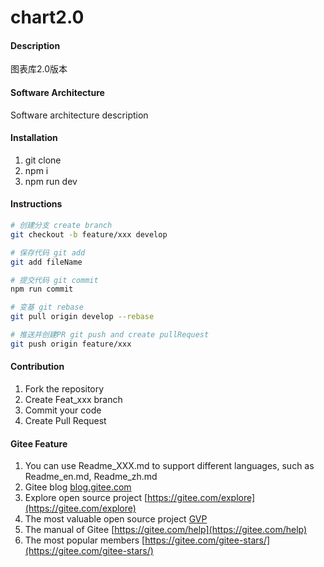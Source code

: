 # chart2.0

#### Description
图表库2.0版本

#### Software Architecture
Software architecture description

#### Installation

1.  git clone
2.  npm i
3.  npm run dev

#### Instructions

```bash
# 创建分支 create branch
git checkout -b feature/xxx develop

# 保存代码 git add
git add fileName

# 提交代码 git commit
npm run commit

# 变基 git rebase  
git pull origin develop --rebase

# 推送并创建PR git push and create pullRequest
git push origin feature/xxx
```

#### Contribution

1.  Fork the repository
2.  Create Feat_xxx branch
3.  Commit your code
4.  Create Pull Request


#### Gitee Feature

1.  You can use Readme\_XXX.md to support different languages, such as Readme\_en.md, Readme\_zh.md
2.  Gitee blog [blog.gitee.com](https://blog.gitee.com)
3.  Explore open source project [https://gitee.com/explore](https://gitee.com/explore)
4.  The most valuable open source project [GVP](https://gitee.com/gvp)
5.  The manual of Gitee [https://gitee.com/help](https://gitee.com/help)
6.  The most popular members  [https://gitee.com/gitee-stars/](https://gitee.com/gitee-stars/)
